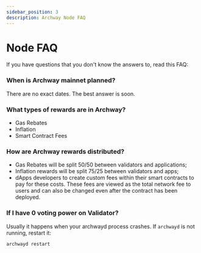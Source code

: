 ```yaml
---
sidebar_position: 3
description: Archway Node FAQ
---
```


# Node FAQ 

If you have questions that you don't know the answers to, read this FAQ:

### When is Archway mainnet planned?

There are no exact dates. The best answer is soon.

### What types of rewards are in Archway?

- Gas Rebates
- Inflation
- Smart Contract Fees

### How are Archway rewards distributed?

- Gas Rebates will be split 50/50 between validators and applications;
- Inflation rewards will be split 75/25 between validators and apps;
- dApps developers to create custom fees within their smart contracts to pay for these costs. These fees are viewed as the total network fee to users and can also be changed even after the contract has been deployed.

### If I have 0 voting power on Validator? 

Usually it happens when your archwayd process crashes. If `archwayd` is not running, restart it:
```bash 
archwayd restart
```

